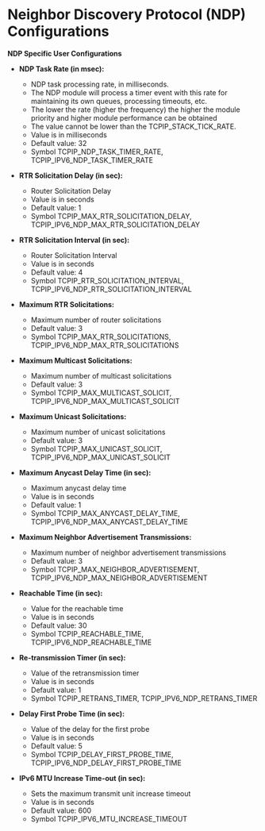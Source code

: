# Neighbor Discovery Protocol (NDP) Configurations

**NDP Specific User Configurations**


- **NDP Task Rate (in msec):**
    - NDP task processing rate, in milliseconds.
    - The NDP module will process a timer event with this rate for maintaining its own queues, processing timeouts, etc.
    - The lower the rate (higher the frequency) the higher the module priority and higher module performance can be obtained
    - The value cannot be lower than the TCPIP_STACK_TICK_RATE.
    - Value is in milliseconds
    - Default value: 32
    - Symbol TCPIP_NDP_TASK_TIMER_RATE, TCPIP_IPV6_NDP_TASK_TIMER_RATE

- **RTR Solicitation Delay (in sec):**
    - Router Solicitation Delay
    - Value is in seconds
    - Default value: 1
    - Symbol TCPIP_MAX_RTR_SOLICITATION_DELAY, TCPIP_IPV6_NDP_MAX_RTR_SOLICITATION_DELAY

- **RTR Solicitation Interval (in sec):**
    - Router Solicitation Interval
    - Value is in seconds
    - Default value: 4
    - Symbol TCPIP_RTR_SOLICITATION_INTERVAL, TCPIP_IPV6_NDP_RTR_SOLICITATION_INTERVAL

- **Maximum RTR Solicitations:**
    - Maximum number of router solicitations
    - Default value: 3
    - Symbol TCPIP_MAX_RTR_SOLICITATIONS, TCPIP_IPV6_NDP_MAX_RTR_SOLICITATIONS

- **Maximum Multicast Solicitations:**
    - Maximum number of multicast solicitations
    - Default value: 3
    - Symbol TCPIP_MAX_MULTICAST_SOLICIT, TCPIP_IPV6_NDP_MAX_MULTICAST_SOLICIT

- **Maximum Unicast Solicitations:**
    - Maximum number of unicast solicitations
    - Default value: 3
    - Symbol TCPIP_MAX_UNICAST_SOLICIT, TCPIP_IPV6_NDP_MAX_UNICAST_SOLICIT

- **Maximum Anycast Delay Time (in sec):**
    - Maximum anycast delay time
    - Value is in seconds
    - Default value: 1
    - Symbol TCPIP_MAX_ANYCAST_DELAY_TIME, TCPIP_IPV6_NDP_MAX_ANYCAST_DELAY_TIME

- **Maximum Neighbor Advertisement Transmissions:**
    - Maximum number of neighbor advertisement transmissions
    - Default value: 3
    - Symbol TCPIP_MAX_NEIGHBOR_ADVERTISEMENT, TCPIP_IPV6_NDP_MAX_NEIGHBOR_ADVERTISEMENT


- **Reachable Time (in sec):**
    - Value for the reachable time
    - Value is in seconds
    - Default value: 30
    - Symbol TCPIP_REACHABLE_TIME, TCPIP_IPV6_NDP_REACHABLE_TIME

- **Re-transmission Timer (in sec):**
    - Value of the retransmission timer
    - Value is in seconds
    - Default value: 1
    - Symbol TCPIP_RETRANS_TIMER, TCPIP_IPV6_NDP_RETRANS_TIMER

- **Delay First Probe Time (in sec):**
    - Value of the delay for the first probe
    - Value is in seconds
    - Default value: 5
    - Symbol TCPIP_DELAY_FIRST_PROBE_TIME, TCPIP_IPV6_NDP_DELAY_FIRST_PROBE_TIME

- **IPv6 MTU Increase Time-out (in sec):**
    - Sets the maximum transmit unit increase timeout
    - Value is in seconds
    - Default value: 600
    - Symbol TCPIP_IPV6_MTU_INCREASE_TIMEOUT

